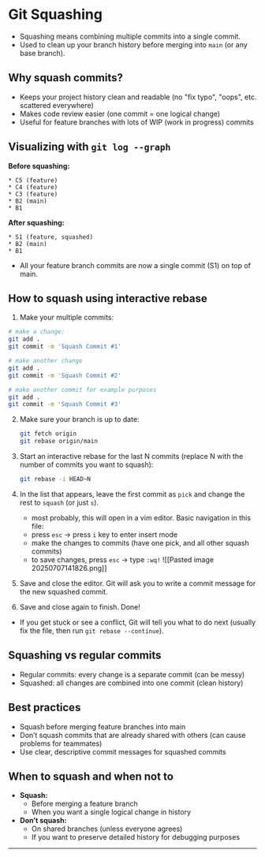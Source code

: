 # Git Squashing

- Squashing means combining multiple commits into a single commit.
- Used to clean up your branch history before merging into `main` (or any base branch).

## Why squash commits?
- Keeps your project history clean and readable (no "fix typo", "oops", etc. scattered everywhere)
- Makes code review easier (one commit = one logical change)
- Useful for feature branches with lots of WIP (work in progress) commits

## Visualizing with `git log --graph`

**Before squashing:**
```
* C5 (feature)
* C4 (feature)
* C3 (feature)
* B2 (main)
* B1
```

**After squashing:**
```
* S1 (feature, squashed)
* B2 (main)
* B1
```
- All your feature branch commits are now a single commit (S1) on top of main.

## How to squash using interactive rebase
1. Make your multiple commits:
```bash
# make a change:
git add .
git commit -m 'Squash Commit #1'

# make another change
git add .
git commit -m 'Squash Commit #2'

# make another commit for example purposes
git add .
git commit -m 'Squash Commit #3'
```

2. Make sure your branch is up to date:
   ```bash
   git fetch origin
   git rebase origin/main
   ```
3. Start an interactive rebase for the last N commits (replace N with the number of commits you want to squash):
   ```bash
   git rebase -i HEAD~N
   ```
4. In the list that appears, leave the first commit as `pick` and change the rest to `squash` (or just `s`).
	- most probably, this will open in a vim editor. Basic navigation in this file:
	- press `esc` -> press `i` key to enter insert mode
	- make the changes to commits (have one pick, and all other squash commits)
	- to save changes, press `esc` -> type `:wq!`
![[Pasted image 20250707141826.png]]


5. Save and close the editor. Git will ask you to write a commit message for the new squashed commit.
6. Save and close again to finish. Done!

- If you get stuck or see a conflict, Git will tell you what to do next (usually fix the file, then run `git rebase --continue`).




## Squashing vs regular commits
- Regular commits: every change is a separate commit (can be messy)
- Squashed: all changes are combined into one commit (clean history)

## Best practices
- Squash before merging feature branches into main
- Don’t squash commits that are already shared with others (can cause problems for teammates)
- Use clear, descriptive commit messages for squashed commits

## When to squash and when not to
- **Squash:**
  - Before merging a feature branch
  - When you want a single logical change in history
- **Don’t squash:**
  - On shared branches (unless everyone agrees)
  - If you want to preserve detailed history for debugging purposes

---
